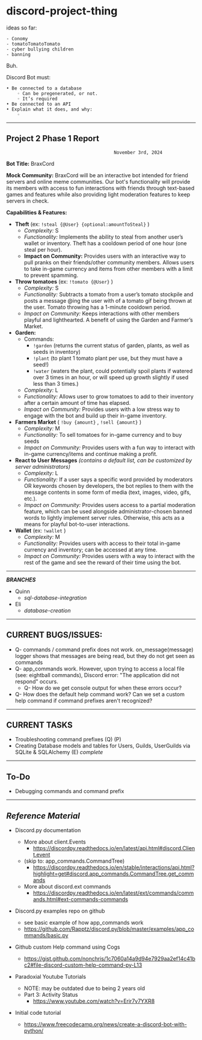 # discord-project-thing

ideas so far:

    - Conomy
    - tomatoTomatoTomato
    - cyber bullying children
    - banning 



Buh.


Discord Bot must:

    • Be connected to a database
        ◦ Can be pregenerated, or not.
        ◦ It’s required
    • Be connected to an API
    • Explain what it does, and why:
        ◦ 
------




**Project 2 Phase 1 Report**
----------------------
                                            November 3rd, 2024


**Bot Title:** BraxCord

**Mock Community:**
	BraxCord will be an interactive bot intended for friend servers and online meme communities. Our bot's functionality will provide its members with access to fun interactions with friends through text-based games and features while also providing light moderation features to keep servers in check. 

**Capabilities & Features:**

- **Theft** (ex: `!steal {@User} {optional:amountToSteal}` )
    -	*Complexity:* S
    -	*Functionality:* Implements the ability to steal from another user’s wallet or inventory. Theft has a cooldown period of one hour (one steal per hour).
    -	**Impact on Community:** Provides users with an interactive way to pull pranks on their friends/other community members. Allows users to take in-game currency and items from other members with a limit to prevent spamming.
- **Throw tomatoes** (ex: `!tomato {@User}` )
    -	*Complexity:* S
    -	*Functionality:* Subtracts a tomato from a user’s tomato stockpile and posts a message @ing the user with of a tomato gif being thrown at the user. Tomato throwing has a 1-minute cooldown period. 
    -	*Impact on Community:* Keeps interactions with other members playful and lighthearted. A benefit of using the Garden and Farmer’s Market.
- **Garden:**
    - Commands:
        - `!garden` (returns the current status of garden, plants, as well as seeds in inventory)
        - `!plant` (to plant 1 tomato plant per use, but they must have a seed!)
    	- `!water` (waters the plant, could potentially spoil plants if watered over 3 times in an hour, or will speed up growth slightly if used less than 3 times.)
    - *Complexity:* L
    - *Functionality:* Allows user to grow tomatoes to add to their inventory after a certain amount of time has elapsed.
	- *Impact on Community:* Provides users with a low stress way to engage with the bot and build up their in-game inventory.
- **Farmers Market**  ( `!buy {amount}` , `!sell {amount}` )
    - *Complexity:* M
	- *Functionality:* To sell tomatoes for in-game currency and to buy seeds
	- *Impact on Community:* Provides users with a fun way to interact with in-game currency/items and continue making a profit.
- **React to User Messages** *(contains a default list, can be customized by server administrators)*
	- *Complexity:* L
	- *Functionality:* If a user says a specific word provided by moderators OR keywords chosen by developers, the bot replies to them with the message contents in some form of media (text, images, video, gifs, etc.). 
	- *Impact on Community:* Provides users access to a partial moderation feature, which can be used alongside administrator-chosen banned words to lightly implement server rules. Otherwise, this acts as a means for playful bot-to-user interactions.
- **Wallet** (ex: `!wallet` )
    - *Complexity:* M
    - *Functionality:* Provides users with access to their total in-game currency and inventory; can be accessed at any time.
    - *Impact on Community:* Provides users with a way to interact with the rest of the game and see the reward of their time using the bot.



------


***BRANCHES***
- Quinn
  - *sql-database-integration*
- Eli
  - *database-creation* 







----------

**CURRENT BUGS/ISSUES:**
----------------
- Q- commands / command prefix does not work. on_message(message) logger shows that messages are being read, but they do not get seen as commands
- Q- app_commands work. However, upon trying to access a local file (see: eightball commands), Discord error: "The application did not respond" occurs.
  - Q- How do we get console output for when these errors occur?
- Q- How does the default help command work? Can we set a custom help command if command prefixes aren't recognized?


-----------

**CURRENT TASKS**
-------------
- Troubleshooting command prefixes (Q) (P)
- Creating Database models and tables for Users, Guilds, UserGuilds via SQLite & SQLAlchemy (E) *complete*



---------------

**To-Do**
---------------
- Debugging commands and command prefix

------------------

*Reference Material*
--------------------

- Discord.py documentation
  - More about client.Events
    - https://discordpy.readthedocs.io/en/latest/api.html#discord.Client.event
  - (skip to: app_commands.CommandTree)
    - https://discordpy.readthedocs.io/en/stable/interactions/api.html?highlight=get#discord.app_commands.CommandTree.get_commands
  - More about discord.ext commands
    - https://discordpy.readthedocs.io/en/latest/ext/commands/commands.html#ext-commands-commands
    
- Discord.py examples repo on github
  - see basic example of how app_commands work
  - https://github.com/Rapptz/discord.py/blob/master/examples/app_commands/basic.py
- Github custom Help command using Cogs
  - https://gist.github.com/nonchris/1c7060a14a9d94e7929aa2ef14c41bc2#file-discord-custom-help-command-py-L13
- Paradoxial Youtube Tutorials
  - NOTE: may be outdated due to being 2 years old
  - Part 3: Activity Status
    - https://www.youtube.com/watch?v=Erir7v7YXR8
- Initial code tutorial
  - https://www.freecodecamp.org/news/create-a-discord-bot-with-python/
